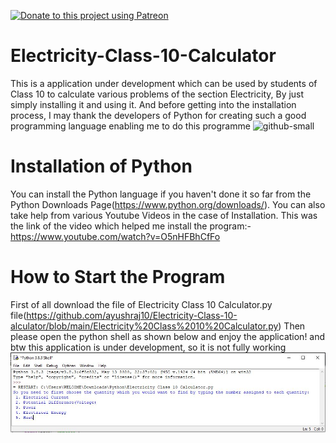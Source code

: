 [![Donate to this project using Patreon](https://img.shields.io/badge/patreon-donate-yellow.svg)](https://www.patreon.com/ayushraj)
# Electricity-Class-10-Calculator
This is a application under development which can be used by students of Class 10 to calculate various problems of the section Electricity, By just simply installing it and using it. And before getting into the installation process, I may thank the developers of Python for creating such a good programming language enabling me to do this programme 
![github-small](https://www.python.org/static/opengraph-icon-200x200.png)
# Installation of Python
You can install the Python language if you haven't done it so far from the Python Downloads Page(https://www.python.org/downloads/). You can also take help from various Youtube Videos in the case of Installation. This was the link of the video which helped me install the program:-https://www.youtube.com/watch?v=O5nHFBhCfFo
# How to Start the Program
First of all download the file of Electricity Class 10 Calculator.py file(https://github.com/ayushraj10/Electricity-Class-10-alculator/blob/main/Electricity%20Class%2010%20Calculator.py)
Then please open the python shell as shown below and enjoy the application! and btw this application is under development, so it is not fully working
![](Capture.JPG)










